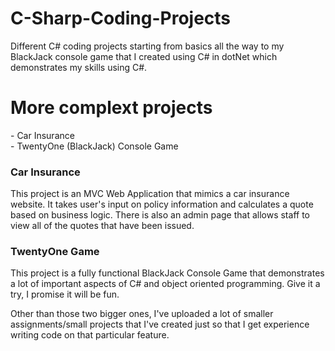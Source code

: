 # C-Sharp-Coding-Projects
Different C# coding projects starting from basics all the way to my BlackJack console game that I created using C# in dotNet which demonstrates my skills using C#.

<h1>More complext projects</h1>
- Car Insurance </br>
- TwentyOne (BlackJack) Console Game


<h3>Car Insurance</h3
  <p>This project is an MVC Web Application that mimics a car insurance website. It takes user's input on policy information and calculates a quote based on business logic. There is also an admin page that allows staff to view all of the quotes that have been issued.</p>
    
<h3>TwentyOne Game</h3>
  <p>This project is a fully functional BlackJack Console Game that demonstrates a lot of important aspects of C# and object oriented programming. Give it a try, I promise it will be fun.</p>

<p>Other than those two bigger ones, I've uploaded a lot of smaller assignments/small projects that I've created just so that I get experience writing code on that particular feature.</p>
